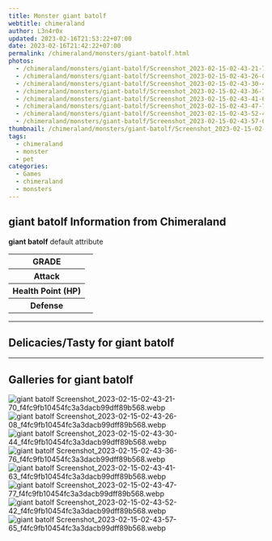 ```yaml
---
title: Monster giant batolf
webtitle: chimeraland
author: L3n4r0x
updated: 2023-02-16T21:53:22+07:00
date: 2023-02-16T21:42:22+07:00
permalink: /chimeraland/monsters/giant-batolf.html
photos:
  - /chimeraland/monsters/giant-batolf/Screenshot_2023-02-15-02-43-21-70_f4fc9fb10454fc3a3dacb99dff89b568.webp
  - /chimeraland/monsters/giant-batolf/Screenshot_2023-02-15-02-43-26-08_f4fc9fb10454fc3a3dacb99dff89b568.webp
  - /chimeraland/monsters/giant-batolf/Screenshot_2023-02-15-02-43-30-44_f4fc9fb10454fc3a3dacb99dff89b568.webp
  - /chimeraland/monsters/giant-batolf/Screenshot_2023-02-15-02-43-36-76_f4fc9fb10454fc3a3dacb99dff89b568.webp
  - /chimeraland/monsters/giant-batolf/Screenshot_2023-02-15-02-43-41-63_f4fc9fb10454fc3a3dacb99dff89b568.webp
  - /chimeraland/monsters/giant-batolf/Screenshot_2023-02-15-02-43-47-77_f4fc9fb10454fc3a3dacb99dff89b568.webp
  - /chimeraland/monsters/giant-batolf/Screenshot_2023-02-15-02-43-52-42_f4fc9fb10454fc3a3dacb99dff89b568.webp
  - /chimeraland/monsters/giant-batolf/Screenshot_2023-02-15-02-43-57-65_f4fc9fb10454fc3a3dacb99dff89b568.webp
thumbnail: /chimeraland/monsters/giant-batolf/Screenshot_2023-02-15-02-43-21-70_f4fc9fb10454fc3a3dacb99dff89b568.webp
tags:
  - chimeraland
  - monster
  - pet
categories:
  - Games
  - chimeraland
  - monsters
---
```


<section id="bootstrap-wrapper"><link rel="stylesheet" href="https://rawcdn.githack.com/dimaslanjaka/Web-Manajemen/0c3b5aa1813bd4abcd2c11bf3e37928b15c28664/css/bootstrap-5-3-0-alpha3-wrapper.css"/><h2 id="attribute">giant batolf Information from Chimeraland</h2><p><b>giant batolf</b> default attribute <table><tr><th>GRADE</th><td></td></tr><tr><th>Attack</th><td></td></tr><tr><th>Health Point (HP)</th><td></td></tr><tr><th>Defense</th><td></td></tr></table></p><hr/><h2 id="delicacies">Delicacies/Tasty for giant batolf</h2><div class="text-white bg-dark"></div><hr/><div id="gallery"><h2>Galleries for giant batolf</h2><div class="row"><div class="col-lg-6 col-12"><img src="/chimeraland/monsters/giant-batolf/Screenshot_2023-02-15-02-43-21-70_f4fc9fb10454fc3a3dacb99dff89b568.webp" alt="giant batolf Screenshot_2023-02-15-02-43-21-70_f4fc9fb10454fc3a3dacb99dff89b568.webp"/></div><div class="col-lg-6 col-12"><img src="/chimeraland/monsters/giant-batolf/Screenshot_2023-02-15-02-43-26-08_f4fc9fb10454fc3a3dacb99dff89b568.webp" alt="giant batolf Screenshot_2023-02-15-02-43-26-08_f4fc9fb10454fc3a3dacb99dff89b568.webp"/></div><div class="col-lg-6 col-12"><img src="/chimeraland/monsters/giant-batolf/Screenshot_2023-02-15-02-43-30-44_f4fc9fb10454fc3a3dacb99dff89b568.webp" alt="giant batolf Screenshot_2023-02-15-02-43-30-44_f4fc9fb10454fc3a3dacb99dff89b568.webp"/></div><div class="col-lg-6 col-12"><img src="/chimeraland/monsters/giant-batolf/Screenshot_2023-02-15-02-43-36-76_f4fc9fb10454fc3a3dacb99dff89b568.webp" alt="giant batolf Screenshot_2023-02-15-02-43-36-76_f4fc9fb10454fc3a3dacb99dff89b568.webp"/></div><div class="col-lg-6 col-12"><img src="/chimeraland/monsters/giant-batolf/Screenshot_2023-02-15-02-43-41-63_f4fc9fb10454fc3a3dacb99dff89b568.webp" alt="giant batolf Screenshot_2023-02-15-02-43-41-63_f4fc9fb10454fc3a3dacb99dff89b568.webp"/></div><div class="col-lg-6 col-12"><img src="/chimeraland/monsters/giant-batolf/Screenshot_2023-02-15-02-43-47-77_f4fc9fb10454fc3a3dacb99dff89b568.webp" alt="giant batolf Screenshot_2023-02-15-02-43-47-77_f4fc9fb10454fc3a3dacb99dff89b568.webp"/></div><div class="col-lg-6 col-12"><img src="/chimeraland/monsters/giant-batolf/Screenshot_2023-02-15-02-43-52-42_f4fc9fb10454fc3a3dacb99dff89b568.webp" alt="giant batolf Screenshot_2023-02-15-02-43-52-42_f4fc9fb10454fc3a3dacb99dff89b568.webp"/></div><div class="col-lg-6 col-12"><img src="/chimeraland/monsters/giant-batolf/Screenshot_2023-02-15-02-43-57-65_f4fc9fb10454fc3a3dacb99dff89b568.webp" alt="giant batolf Screenshot_2023-02-15-02-43-57-65_f4fc9fb10454fc3a3dacb99dff89b568.webp"/></div></div></div></section>